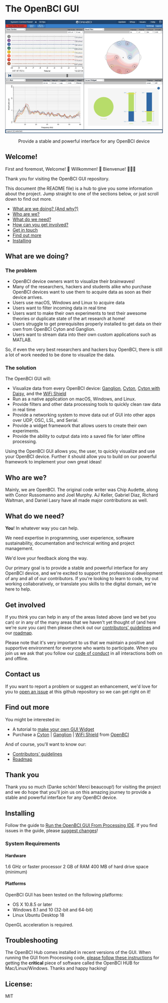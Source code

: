 # The OpenBCI GUI

<p align="center">
  <img alt="banner" src="/images/GUI-V4-Screenshot.jpg/" width="600">
</p>
<p align="center" href="">
  Provide a stable and powerful interface for any OpenBCI device
</p>

## Welcome!

First and foremost, Welcome! :tada: Willkommen! :confetti_ball: Bienvenue! :balloon::balloon::balloon:

Thank you for visiting the OpenBCI GUI repository.

This document (the README file) is a hub to give you some information about the project. Jump straight to one of the sections below, or just scroll down to find out more.

* [What are we doing? (And why?)](#what-are-we-doing)
* [Who are we?](#who-are-we)
* [What do we need?](#what-do-we-need)
* [How can you get involved?](#get-involved)
* [Get in touch](#contact-us)
* [Find out more](#find-out-more)
* [Installing](#installing)

## What are we doing?

### The problem

* OpenBCI device owners want to visualize their brainwaves!
* Many of the researchers, hackers and students alike who purchase OpenBCI devices want to use them to acquire data as soon as their device arrives.
* Users use macOS, Windows and Linux to acquire data
* Users want to filter incoming data in real time
* Users want to make their own experiments to test their awesome theories or duplicate state of the art research at home!
* Users struggle to get prerequisites properly installed to get data on their own from OpenBCI Cyton and Ganglion.
* Users want to stream data into their own custom applications such as MATLAB.

So, if even the very best researchers and hackers buy OpenBCI, there is still a lot of work needed to be done to visualize the data.

### The solution

The OpenBCI GUI will:

* Visualize data from every OpenBCI device: [Ganglion][link_shop_ganglion], [Cyton][link_shop_cyton], [Cyton with Daisy][link_shop_cyton_daisy], and the [WiFi Shield][link_shop_wifi_shield]
* Run as a native application on macOS, Windows, and Linux.
* Provide filters and other data processing tools to quickly clean raw data in real time
* Provide a networking system to move data out of GUI into other apps over UDP, OSC, LSL, and Serial.
* Provide a widget framework that allows users to create their own experiments.
* Provide the ability to output data into a saved file for later offline processing.

Using the OpenBCI GUI allows you, the user, to quickly visualize and use your OpenBCI device. Further it should allow you to build on our powerful framework to implement your own great ideas!

## Who are we?

Mainly, we are OpenBCI. The original code writer was Chip Audette, along with Conor Russomanno and Joel Murphy. AJ Keller, Gabriel Diaz, Richard Waltman, and Daniel Lasry have all made major contributions as well. 

## What do we need?

**You**! In whatever way you can help.

We need expertise in programming, user experience, software sustainability, documentation and technical writing and project management.

We'd love your feedback along the way.

Our primary goal is to provide a stable and powerful interface for any OpenBCI device, and we're excited to support the professional development of any and all of our contributors. If you're looking to learn to code, try out working collaboratively, or translate you skills to the digital domain, we're here to help.

## Get involved

If you think you can help in any of the areas listed above (and we bet you can) or in any of the many areas that we haven't yet thought of (and here we're *sure* you can) then please check out our [contributors' guidelines](CONTRIBUTING.md) and our [roadmap](ROADMAP.md).

Please note that it's very important to us that we maintain a positive and supportive environment for everyone who wants to participate. When you join us we ask that you follow our [code of conduct](CODE_OF_CONDUCT.md) in all interactions both on and offline.


## Contact us

If you want to report a problem or suggest an enhancement, we'd love for you to [open an issue](../../issues) at this github repository so we can get right on it!

## Find out more

You might be interested in:

* A tutorial to [make your own GUI Widget][link_gui_widget_tutorial]
* Purchase a [Cyton][link_shop_cyton] | [Ganglion][link_shop_ganglion] | [WiFi Shield][link_shop_wifi_shield] from [OpenBCI][link_openbci]

And of course, you'll want to know our:

* [Contributors' guidelines](CONTRIBUTING.md)
* [Roadmap](ROADMAP.md)

## Thank you

Thank you so much (Danke schön! Merci beaucoup!) for visiting the project and we do hope that you'll join us on this amazing journey to provide a stable and powerful interface for any OpenBCI device.

## Installing

Follow the guide to [Run the OpenBCI GUI From Processing IDE][link_gui_run_from_processing]. If you find issues in the guide, please [suggest changes](https://github.com/OpenBCI/Docs/edit/master/OpenBCI%20Software/01-OpenBCI_GUI.md)!

### System Requirements
#### Hardware
1.6 GHz or faster processor
2 GB of RAM
400 MB of hard drive space (minimum)

#### Platforms
OpenBCI GUI has been tested on the following platforms:
- OS X 10.8.5 or later
- Windows 8.1 and 10 (32-bit and 64-bit)
- Linux Ubuntu Desktop 18

OpenGL acceleration is required.


## Troubleshooting
The OpenBCI Hub comes installed in recent versions of the GUI. When running the GUI from Processing code, [please follow these instructions](https://openbci.github.io/Documentation/docs/06Software/01-OpenBCISoftware/GUIDocs#install-openbci-hub-on-mac-linux-windows) for getting the **critical** piece of software called the OpenBCI HUB for Mac/Linux/Windows. Thanks and happy hacking!

## <a name="license"></a> License:

MIT

[link_shop_wifi_shield]: https://shop.openbci.com/collections/frontpage/products/wifi-shield?variant=44534009550
[link_shop_ganglion]: https://shop.openbci.com/collections/frontpage/products/pre-order-ganglion-board
[link_shop_cyton]: https://shop.openbci.com/collections/frontpage/products/cyton-biosensing-board-8-channel
[link_shop_cyton_daisy]: https://shop.openbci.com/collections/frontpage/products/cyton-daisy-biosensing-boards-16-channel
[link_ptw]: https://www.pushtheworldllc.com
[link_openbci]: http://www.openbci.com
[link_gui_widget_tutorial]: https://openbci.github.io/Documentation/docs/06Software/01-OpenBCISoftware/GUIWidgets#custom-widget
[link_gui_run_from_processing]: https://openbci.github.io/Documentation/docs/06Software/01-OpenBCISoftware/GUIDocs#running-the-openbci-gui-from-the-processing-ide
